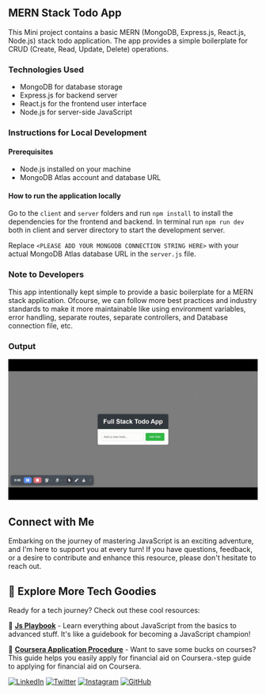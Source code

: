 ## MERN Stack Todo App

This Mini project contains a basic MERN (MongoDB, Express.js, React.js, Node.js) stack todo application. The app provides a simple boilerplate for CRUD (Create, Read, Update, Delete) operations.

### Technologies Used

- MongoDB for database storage
- Express.js for backend server
- React.js for the frontend user interface
- Node.js for server-side JavaScript

### Instructions for Local Development

#### Prerequisites

- Node.js installed on your machine
- MongoDB Atlas account and database URL

#### How to run the application locally

Go to the `client` and `server` folders and run `npm install` to install the dependencies for the frontend and backend. In terminal run `npm run dev` both in client and server directory to start the development server.

Replace `<PLEASE ADD YOUR MONGODB CONNECTION STRING HERE>` with your actual MongoDB Atlas database URL in the `server.js` file.

### Note to Developers

This app intentionally kept simple to provide a basic boilerplate for a MERN stack application. Ofcourse, we can follow more best practices and industry standards to make it more maintainable like using environment variables, error handling, separate routes, separate controllers, and Database connection file, etc.

### Output

![MERN Todo App](./client//public/todo-output.gif)

## Connect with Me

Embarking on the journey of mastering JavaScript is an exciting adventure, and I'm here to support you at every turn! If you have questions, feedback, or a desire to contribute and enhance this resource, please don't hesitate to reach out.

## 🚀 Explore More Tech Goodies

Ready for a tech journey? Check out these cool resources:

📘 **[Js Playbook](https://github.com/zeeshanMukhtar1/js-Playbook/)** - Learn everything about JavaScript from the basics to advanced stuff. It's like a guidebook for becoming a JavaScript champion!

🌟 **[Coursera Application Procedure](https://github.com/ZeeshanMukhtar1/Coursera-Financial-Aid-Application)** - Want to save some bucks on courses? This guide helps you easily apply for financial aid on Coursera.-step guide to applying for financial aid on Coursera.

[![LinkedIn](https://img.shields.io/badge/LinkedIn-Connect-blue?style=flat-square&logo=linkedin)](https://www.linkedin.com/in/zeeshanmukhtar1/)
[![Twitter](https://img.shields.io/badge/Twitter-Follow-blue?style=flat-square&logo=twitter)](https://twitter.com/ZeshanMukhtar01)
[![Instagram](https://img.shields.io/badge/Instagram-Follow-blue?style=flat-square&logo=instagram)](https://www.instagram.com/zeshanmukhtar01/)
[![GitHub](https://img.shields.io/badge/GitHub-Follow-blue?style=flat-square&logo=github)](https://github.com/zeeshanMukhtar1/)
